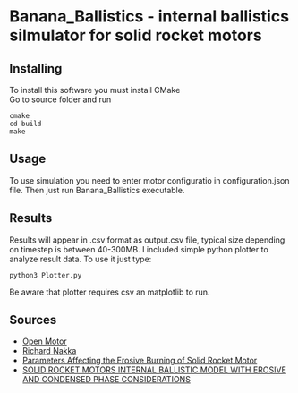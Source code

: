 # Banana_Ballistics - internal ballistics silmulator for solid rocket motors

## Installing
To install this software you must install CMake <br />
Go to source folder and run 
```shell
cmake
cd build
make
```

## Usage
To use simulation you need to enter motor configuratio in configuration.json file. Then just run Banana_Ballistics executable.

## Results
Results will appear in .csv format as output.csv file, typical size depending on timestep is between 40-300MB.
I included simple python plotter to analyze result data. To use it just type:
```shell
python3 Plotter.py
```
Be aware that plotter requires csv an matplotlib to run.

## Sources
* [Open Motor](https://github.com/reilleya/openMotor)
* [Richard Nakka](https://www.nakka-rocketry.net/th_pres.html)
* [Parameters Affecting the Erosive Burning of Solid Rocket Motor](https://www.matec-conferences.org/articles/matecconf/pdf/2018/12/matecconf_icmme2018_03001.pdf)
* [SOLID ROCKET MOTORS INTERNAL BALLISTIC MODEL WITH EROSIVE AND CONDENSED PHASE CONSIDERATIONS](https://amme.journals.ekb.eg/article_34725_63cd48d03bd8dda10d9a74a114ec8b51.pdf)
